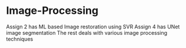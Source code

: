 # Image-Processing

Assign 2 has ML based Image restoration using SVR
Assign 4 has UNet image segmentation
The rest deals with various image processing techniques
